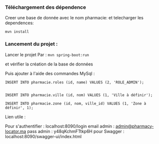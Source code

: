 ### Téléchargement des dépendence

Creer une base de donnée avec le nom pharmacie:
et telecharger les dependences:

``` mvn install ```

### Lancement du projet :

Lancer le projet Par : 
``` mvn spring-boot:run ```

et vérifier la création de la base de données

Puis ajouter à l'aide des commandes MySql :

``` INSERT INTO pharmacie.roles (id, name) VALUES (2, 'ROLE_ADMIN'); ```

``` INSERT INTO pharmacie.users (id, email, name, password, pharmacie_id) VALUES (1, 'admin@pharmacy-locator.ma', 'Admin', '$2a$10$6I1o0w118w/hOOux4cTdUOeiFWX31dbhMCVEYftZ.HFp4vYVHhHyK', null);
 ```
 
``` INSERT INTO pharmacie.ville (id, nom) VALUES (1, 'Ville à définir'); ```

``` INSERT INTO pharmacie.zone (id, nom, ville_id) VALUES (1, 'Zone à définir', 1); ```


Lien utile :

Pour s'authentifier : localhost:8090/login
email admin : admin@pharmacy-locator.ma
pass admin : y48qKchmFTtkp6H
pour Swagger : localhost:8090/swagger-ui/index.html




